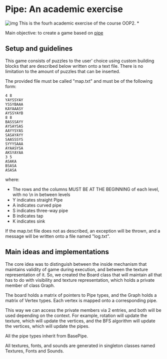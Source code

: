 # Pipe: An academic exercise
![img](https://i.imgur.com/91AFoZg.png)
This is the fourh academic exercise of the course OOP2.
* 

Main objective: to create a game based on [pipe](https://www.crazygames.com/game/pipe)

## Setup and guidelines
This game consists of puzzles to the user' choice using custom building blocks that are described below written onto a text file.
There is no limitation to the amount of puzzles that can be inserted.

The provided file must be called "map.txt" and must be of the following form:

```
4 8
YAYSSYAY
YSSYBAAA
KAYAAASY
AYSSYAYB
8 8
BASSSAYY
AYSAYSAS
AAYYSYAS
SASAYAYY
SAASSSYS
SYYYSAAA
AYAASYSA
AKSYAYAA
3 5
ASAKA
BSASA
ASASA
```

where:
* The rows and the columns MUST BE AT THE BEGINNING of each level, with no \n in between levels
* Y indicates straight Pipe
* A indicates curved pipe
* S indicates three-way pipe 
* B indicates tap
* K indicates sink

If the map.txt file does not as described, an exception will be thrown, and a message will be written onto a file named "log.txt".

## Main ideas and implementations

The core idea was to distinguish between the inside mechanism that maintains validity of game during execution, 
and between the texture representation of it. So, we created the Board class that will maintain all that has to do
with visibility and texture representation, which holds a private member of class Graph.

The board holds a matrix of pointers to Pipe types, and the Graph holds a matrix of Vertex types. Each vertex is mapped onto
a corresponding pipe.

This way we can access the private members via 2 entries, and both will be used depending on the context.
For example, rotation will update the texture, which will update the vertices, and the BFS algorithm will update the vertices, 
which will update the pipes. 

All the pipe types inherit from BasePipe.

All textures, fonts, and sounds are generated in singleton classes named Textures, Fonts and Sounds.


